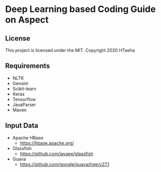 # Deep Learning based Coding Guide on Aspect

## License

This project is licensed under the MIT. Copyright 2020 HTaeha

## Requirements
* NLTK
* Gensim
* Scikit-learn
* Keras
* Tensorflow
* JavaParser
* Maven

## Input Data
* Apache HBase
    * https://hbase.apache.org/
* Glassfish
    * https://github.com/javaee/glassfish
* Guava
    * https://github.com/google/guava/tree/v27.1